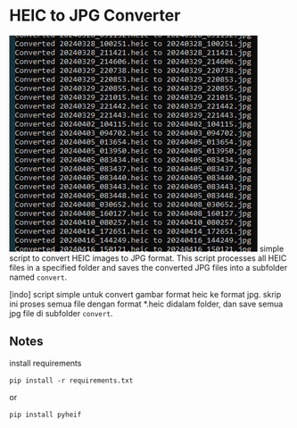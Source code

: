 # HEIC to JPG Converter
![screenshot](https://raw.githubusercontent.com/anggoroexe/HEIC-to-JPEG/main/Screenshot.png)
simple script to convert HEIC images to JPG format. This script processes all HEIC files in a specified folder and saves the converted JPG files into a subfolder named `convert`.

[indo] script simple untuk convert gambar format heic ke format jpg. skrip ini proses semua file dengan format *.heic didalam folder, dan save semua jpg file di subfolder `convert`.

## Notes
install requirements
```
pip install -r requirements.txt
```
or 
```
pip install pyheif
```

